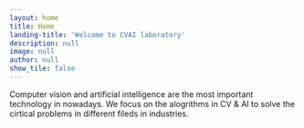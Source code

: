 ```yaml
---
layout: home
title: Home
landing-title: 'Welcome to CVAI laboratory'
description: null
image: null
author: null
show_tile: false
---
```


Computer vision and artificial intelligence are the most important technology in nowadays. We focus on the alogrithms in CV & AI to solve the cirtical problems in different fileds in industries.

